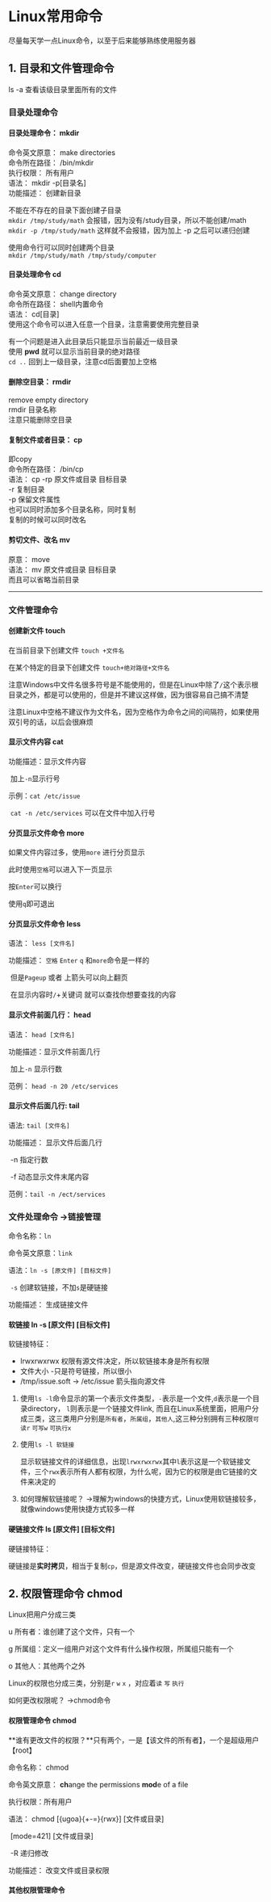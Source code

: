 # Linux常用命令

尽量每天学一点Linux命令，以至于后来能够熟练使用服务器

## 1. 目录和文件管理命令

ls -a  查看该级目录里面所有的文件   

### 目录处理命令

#### 目录处理命令： mkdir  
命令英文原意： make directories  
命令所在路径： /bin/mkdir  
执行权限： 所有用户  
语法： mkdir -p[目录名]  
功能描述： 创建新目录  

不能在不存在的目录下面创建子目录  
` mkdir /tmp/study/math `   会报错，因为没有/study目录，所以不能创建/math  
` mkdir -p /tmp/study/math `  这样就不会报错，因为加上 -p 之后可以递归创建  

使用命令行可以同时创建两个目录  
` mkdir /tmp/study/math /tmp/study/computer `   

#### 目录处理命令   cd   
命令英文原意： change directory    
命令所在路径： shell内置命令    
语法： cd\[目录\]    
使用这个命令可以进入任意一个目录，注意需要使用完整目录    

有一个问题是进入此目录后只能显示当前最近一级目录    
使用 **pwd** 就可以显示当前目录的绝对路径    
` cd .. ` 回到上一级目录，注意cd后面要加上空格    

#### 删除空目录：  rmdir
remove empty directory  
rmdir 目录名称  
注意只能删除空目录  

#### 复制文件或者目录：  cp
即copy  
命令所在路径： /bin/cp  
语法：  cp -rp 原文件或目录  目标目录  
       -r  复制目录  
       -p  保留文件属性  
也可以同时添加多个目录名称，同时复制  
复制的时候可以同时改名  

#### 剪切文件、改名  mv
原意： move  
语法： mv 原文件或目录  目标目录  
而且可以省略当前目录

----------------------------------------------------
### 文件管理命令

#### 创建新文件 touch

在当前目录下创建文件     `touch +文件名 ` 

在某个特定的目录下创建文件 `touch+绝对路径+文件名`    

注意Windows中文件名很多符号是不能使用的，但是在Linux中除了`/`这个表示根目录之外，都是可以使用的，但是并不建议这样做，因为很容易自己搞不清楚

注意Linux中空格不建议作为文件名，因为空格作为命令之间的间隔符，如果使用双引号的话，以后会很麻烦

#### 显示文件内容 cat

功能描述：显示文件内容

​					加上`-n`显示行号

示例：`cat /etc/issue`

​			`cat -n /etc/services`   可以在文件中加入行号

#### 分页显示文件命令 more

如果文件内容过多，使用`more` 进行分页显示

此时使用`空格`可以进入下一页显示

按`Enter`可以换行

使用`q`即可退出

#### 分页显示文件命令 less

语法： `less [文件名]`

功能描述： `空格` `Enter` `q` 和`more`命令是一样的

​					但是`Pageup` 或者 上箭头可以向上翻页

​					在显示内容时`/`+关键词 就可以查找你想要查找的内容

#### 显示文件前面几行： head

语法： `head [文件名] `

功能描述：显示文件前面几行

​					加上`-n`	显示行数

范例： `head -n 20 /etc/services`

#### 显示文件后面几行: tail

语法: `tail [文件名]`

功能描述： 显示文件后面几行

​					-n 指定行数

​					-f 动态显示文件末尾内容

范例：`tail -n /ect/services`

### 文件处理命令 ->链接管理

命令名称：`ln`

命令英文原意：`link`

语法：`ln -s [原文件] [目标文件]`

​			`-s` 创建软链接，不加`s`是硬链接

功能描述： 生成链接文件

#### 软链接 ln -s [原文件] [目标文件]

软链接特征：

+ lrwxrwxrwx  权限有源文件决定，所以软链接本身是所有权限
+ 文件大小 -只是符号链接，所以很小
+ /tmp/issue.soft ->  /etc/issue 箭头指向源文件

1. 使用`ls -l`命令显示的第一个表示文件类型，`-`表示是一个文件,`d`表示是一个目录directory， `l`则表示是一个链接文件link, 而且在Linux系统里面，把用户分成三类，这三类用户分别是`所有者`，`所属组`，`其他人`,这三种分别拥有三种权限`可读r` `可写w` `可执行x` 

2. 使用`ls -l 软链接`

   显示软链接文件的详细信息，出现`lrwxrwxrwx`其中`l`表示这是一个软链接文件，三个`rwx`表示所有人都有权限，为什么呢，因为它的权限是由它链接的文件来决定的

3. 如何理解软链接呢？ ->理解为windows的快捷方式，Linux使用软链接较多，就像windows使用快捷方式较多一样

#### 硬链接文件 ls [原文件] [目标文件]

硬链接特征：

硬链接是**实时拷贝**，相当于复制`cp`，但是源文件改变，硬链接文件也会同步改变

## 2. 权限管理命令 chmod

Linux把用户分成三类

u 所有者：谁创建了这个文件，只有一个

g 所属组：定义一组用户对这个文件有什么操作权限，所属组只能有一个

o 其他人：其他两个之外

Linux的权限也分成三类，分别是`r` `w` `x` ，对应着`读` `写` `执行` 

如何更改权限呢？  ->chmod命令

#### 权限管理命令 chmod

**谁有更改文件的权限？**只有两个，一是【该文件的所有者】，一个是超级用户【root】

命令名称： chmod

命令英文原意： **ch**ange the permissions **mod**e of a file

执行权限：所有用户

语法： chmod [{ugoa}{+-=}{rwx}] [文件或目录]

​			[mode=421] [文件或目录]

​			-R 递归修改

功能描述： 改变文件或目录权限

#### 其他权限管理命令



